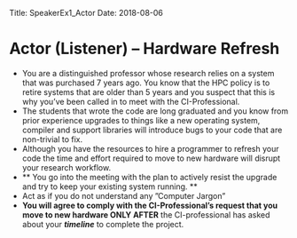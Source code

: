 Title: SpeakerEx1_Actor
Date: 2018-08-06

# Actor (Listener) – Hardware Refresh

- You are a distinguished professor whose research relies on a system that was purchased 7 years ago. You know that the HPC policy is to retire systems that are older than 5 years and you suspect that this is why you’ve been called in to meet with the CI-Professional.
- The students that wrote the code are long graduated and you know from prior experience upgrades to things like a new operating system, compiler and support libraries will introduce bugs to your code that are non-trivial to fix.
- Although you have the resources to hire a programmer to refresh your code the time and effort required to move to new hardware will disrupt your research workflow.  
- ** You go into the meeting with the plan to actively resist the upgrade and try to keep your existing system running. **
- Act as if you do not understand any ”Computer Jargon”
- **You will agree to comply with the CI-Professional’s request that you move to new hardware ONLY AFTER** the CI-professional has asked about your _**timeline**_ to complete the project. 

